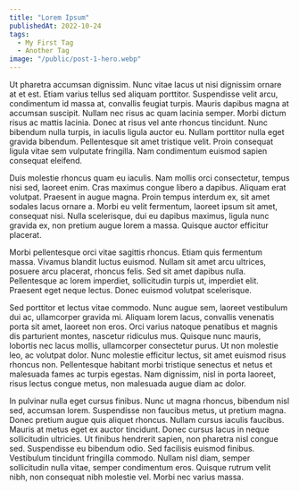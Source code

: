 ```yaml
---
title: "Lorem Ipsum"
publishedAt: 2022-10-24
tags:
  - My First Tag
  - Another Tag
image: "/public/post-1-hero.webp"
---
```


Ut pharetra accumsan dignissim. Nunc vitae lacus ut nisi dignissim ornare at et est. Etiam varius tellus sed aliquam porttitor. Suspendisse velit arcu, condimentum id massa at, convallis feugiat turpis. Mauris dapibus magna at accumsan suscipit. Nullam nec risus ac quam lacinia semper. Morbi dictum risus ac mattis lacinia. Donec at risus vel ante rhoncus tincidunt. Nunc bibendum nulla turpis, in iaculis ligula auctor eu. Nullam porttitor nulla eget gravida bibendum. Pellentesque sit amet tristique velit. Proin consequat ligula vitae sem vulputate fringilla. Nam condimentum euismod sapien consequat eleifend.

Duis molestie rhoncus quam eu iaculis. Nam mollis orci consectetur, tempus nisi sed, laoreet enim. Cras maximus congue libero a dapibus. Aliquam erat volutpat. Praesent in augue magna. Proin tempus interdum ex, sit amet sodales lacus ornare a. Morbi eu velit fermentum, laoreet ipsum sit amet, consequat nisi. Nulla scelerisque, dui eu dapibus maximus, ligula nunc gravida ex, non pretium augue lorem a massa. Quisque auctor efficitur placerat.

Morbi pellentesque orci vitae sagittis rhoncus. Etiam quis fermentum massa. Vivamus blandit luctus euismod. Nullam sit amet arcu ultrices, posuere arcu placerat, rhoncus felis. Sed sit amet dapibus nulla. Pellentesque ac lorem imperdiet, sollicitudin turpis ut, imperdiet elit. Praesent eget neque lectus. Donec euismod volutpat scelerisque.

Sed porttitor et lectus vitae commodo. Nunc augue sem, laoreet vestibulum dui ac, ullamcorper gravida mi. Aliquam lorem lacus, convallis venenatis porta sit amet, laoreet non eros. Orci varius natoque penatibus et magnis dis parturient montes, nascetur ridiculus mus. Quisque nunc mauris, lobortis nec lacus mollis, ullamcorper consectetur purus. Ut non molestie leo, ac volutpat dolor. Nunc molestie efficitur lectus, sit amet euismod risus rhoncus non. Pellentesque habitant morbi tristique senectus et netus et malesuada fames ac turpis egestas. Nam dignissim, nisl in porta laoreet, risus lectus congue metus, non malesuada augue diam ac dolor.

In pulvinar nulla eget cursus finibus. Nunc ut magna rhoncus, bibendum nisl sed, accumsan lorem. Suspendisse non faucibus metus, ut pretium magna. Donec pretium augue quis aliquet rhoncus. Nullam cursus iaculis faucibus. Mauris at metus eget ex auctor tincidunt. Donec cursus lacus in neque sollicitudin ultricies. Ut finibus hendrerit sapien, non pharetra nisl congue sed. Suspendisse eu bibendum odio. Sed facilisis euismod finibus. Vestibulum tincidunt fringilla commodo. Nullam nisl diam, semper sollicitudin nulla vitae, semper condimentum eros. Quisque rutrum velit nibh, non consequat nibh molestie vel. Morbi nec varius massa.
